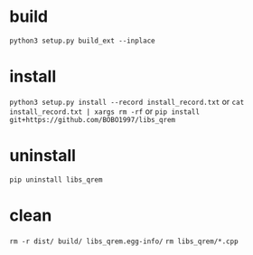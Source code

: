 # build

`python3 setup.py build_ext --inplace`

# install

`python3 setup.py install --record install_record.txt`
or
`cat install_record.txt | xargs rm -rf`
or
`pip install git+https://github.com/BOBO1997/libs_qrem`

# uninstall

`pip uninstall libs_qrem`

# clean

`rm -r dist/ build/ libs_qrem.egg-info/`
`rm libs_qrem/*.cpp`